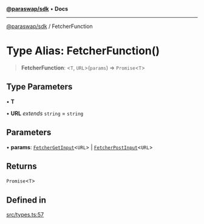 [**@paraswap/sdk**](../README.md) • **Docs**

***

[@paraswap/sdk](../globals.md) / FetcherFunction

# Type Alias: FetcherFunction()

> **FetcherFunction**: \<`T`, `URL`\>(`params`) => `Promise`\<`T`\>

## Type Parameters

• **T**

• **URL** *extends* `string` = `string`

## Parameters

• **params**: [`FetcherGetInput`](../-internal-/interfaces/FetcherGetInput.md)\<`URL`\> \| [`FetcherPostInput`](../-internal-/interfaces/FetcherPostInput.md)\<`URL`\>

## Returns

`Promise`\<`T`\>

## Defined in

[src/types.ts:57](https://github.com/paraswap/paraswap-sdk/blob/master/src/types.ts#L57)

